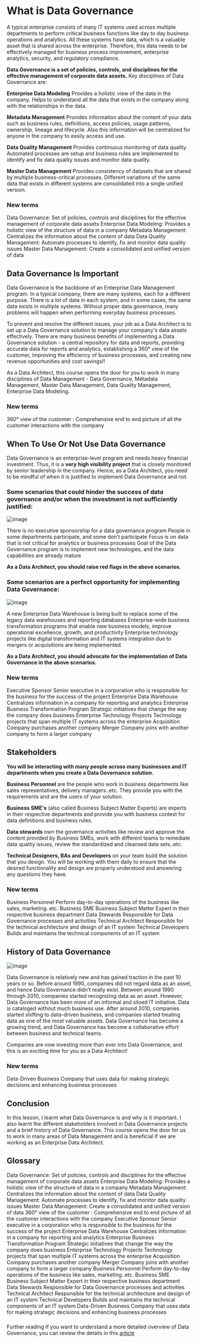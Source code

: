 # What is Data Governance

A typical enterprise consists of many IT systems used across multiple departments to perform critical business functions like day to day business operations and analytics. All these systems have data, which is a valuable asset that is shared across the enterprise. Therefore, this data needs to be effectively managed for business process improvement, enterprise analytics, security, and regulatory compliance.

**Data Governance is a set of policies, controls, and disciplines for the effective management of corporate data assets.**
Key disciplines of Data Governance are:

**Enterprise Data Modeling**
Provides a holistic view of the data in the company. Helps to understand all the data that exists in the company along with the relationships in the data.

**Metadata Management**
Provides information about the content of your data such as business rules, definitions, access policies, usage patterns, ownership, lineage and lifecycle. Also this information will be centralized for anyone in the company to easily access and use.

**Data Quality Management**
Provides continuous monitoring of data quality. Automated processes are setup and business rules are implemented to identify and fix data quality issues and monitor data quality.

**Master Data Management**
Provides consistency of datasets that are shared by multiple business-critical processes. Different variations of the same data that exists in different systems are consolidated into a single unified version.

### New terms
Data Governance: Set of policies, controls and disciplines for the effective management of corporate data assets
Enterprise Data Modeling: Provides a holistic view of the structure of data in a company
Metadata Management: Centralizes the information about the content of data
Data Quality Management: Automate processes to identify, fix and monitor data quality issues
Master Data Management: Create a consolidated and unified version of data

## Data Governance Is Important

Data Governance is the backbone of an Enterprise Data Management program. In a typical company, there are many systems, each for a different purpose. There is a lot of data in each system, and in some cases, the same data exists in multiple systems. Without proper data governance, many problems will happen when performing everyday business processes.

To prevent and resolve the different issues, your job as a Data Architect is to set up a Data Governance solution to manage your company's data assets effectively. There are many business benefits of implementing a Data Governance solution - a central repository for data and reports, providing accurate data for reports and analytics, establishing a 360° view of the customer, improving the efficiency of business processes, and creating new revenue opportunities and cost savings!!

As a Data Architect, this course opens the door for you to work in many disciplines of Data Management - Data Governance, Metadata Management, Master Data Management, Data Quality Management, Enterprise Data Modeling.

### New terms
360° view of the customer : Comprehensive end to end picture of all the customer interactions with the company

## When To Use Or Not Use Data Governance

Data Governance is an enterprise-level program and needs heavy financial investment. Thus, it is a **very high visibility project** that is closely monitored by senior leadership in the company. Hence, as a Data Architect, you need to be mindful of when it is justified to implement Data Governance and not.

### Some scenarios that could hinder the success of data governance and/or when the investment is not sufficiently justified:

![image](https://user-images.githubusercontent.com/68102477/119439086-f5042180-bd64-11eb-8f5c-773a9ace1f58.png)

There is no executive sponsorship for a data governance program
People in some departments participate, and some don’t participate
Focus is on data that is not critical for analytics or business processes
Goal of the Data Governance program is to implement new technologies, and the data capabilities are already mature

**As a Data Architect, you should raise red flags in the above scenarios.**

### Some scenarios are a perfect opportunity for implementing Data Governance:

![image](https://user-images.githubusercontent.com/68102477/119439108-077e5b00-bd65-11eb-95b5-6ce8819fe781.png)

A new Enterprise Data Warehouse is being built to replace some of the legacy data warehouses and reporting databases
Enterprise-wide business transformation programs that enable new business models, improve operational excellence, growth, and productivity
Enterprise technology projects like digital transformation and IT systems integration due to mergers or acquisitions are being implemented.

**As a Data Architect, you should advocate for the implementation of Data Governance in the above scenarios.**

### New terms
Executive Sponsor Senior executive in a corporation who is responsible for the business for the success of the project
Enterprise Data Warehouse Centralizes information in a company for reporting and analytics
Enterprise Business Transformation Program Strategic initiatives that change the way the company does business
Enterprise Technology Projects Technology projects that span multiple IT systems across the enterprise
Acquisition Company purchases another company
Merger Company joins with another company to form a larger company

## Stakeholders

**You will be interacting with many people across many businesses and IT departments when you create a Data Governance solution.**

**Business Personnel** are the people who work in business departments like sales representatives, delivery managers..etc. They provide you with the requirements and are the users of your solution.

**Business SME's** (also called Business Subject Matter Experts) are experts in their respective departments and provide you with business context for data definitions and business rules.

**Data stewards** own the governance activities like review and approve the content provided by Business SMEs, work with different teams to remediate data quality issues, review the standardized and cleansed data sets..etc.

**Technical Designers, BAs and Developers** on your team build the solution that you design. You will be working with them daily to ensure that the desired functionality and design are properly understood and answering any questions they have.

### New terms
Business Personnel Perform day-to-day operations of the business like sales, marketing..etc.
Business SME Business Subject Matter Expert in their respective business department
Data Stewards Responsible for Data Governance processes and activities
Technical Architect Responsible for the technical architecture and design of an IT system
Technical Developers Builds and maintains the technical components of an IT system

## History of Data Governance

![image](https://user-images.githubusercontent.com/68102477/119439288-66dc6b00-bd65-11eb-9e60-099faeb0ea06.png)

Data Governance is relatively new and has gained traction in the past 10 years or so. Before around 1990, companies did not regard data as an asset, and hence Data Governance didn’t really exist. Between around 1990 through 2010, companies started recognizing data as an asset. However, Data Governance has been more of an informal and siloed IT initiative. Data is cataloged without much business use. After around 2010, companies started shifting to data-driven business, and companies started treating data as one of the most valuable assets. Data Governance has become a growing trend, and Data Governance has become a collaborative effort between business and technical teams.

Companies are now investing more than ever into Data Governance, and this is an exciting time for you as a Data Architect!

### New terms
Data-Driven Business Company that uses data for making strategic decisions and enhancing business processes

## Conclusion

In this lesson, I learnt what Data Governance is and why is it important. I also learnt the different stakeholders involved in Data Governance projects and a brief history of Data Governance. 
This course opens the door for us to work in many areas of Data Management and is beneficial if we are working as an Enterprise Data Architect.

## Glossary
Data Governance: Set of policies, controls and disciplines for the effective management of corporate data assets
Enterprise Data Modeling: Provides a holistic view of the structure of data in a company
Metadata Management: Centralizes the information about the content of data
Data Quality Management: Automate processes to identify, fix and monitor data quality issues
Master Data Management: Create a consolidated and unified version of data
360° view of the customer : Comprehensive end to end picture of all the customer interactions with the company
Executive Sponsor Senior executive in a corporation who is responsible to the business for the success of the project
Enterprise Data Warehouse Centralizes information in a company for reporting and analytics
Enterprise Business Transformation Program Strategic initiatives that change the way the company does business
Enterprise Technology Projects Technology projects that span multiple IT systems across the enterprise
Acquisition Company purchases another company
Merger Company joins with another company to form a larger company
Business Personnel Perform day-to-day operations of the business like sales, marketing..etc.
Business SME Business Subject Matter Expert in their respective business department
Data Stewards Responsible for Data Governance processes and activities
Technical Architect Responsible for the technical architecture and design of an IT system
Technical Developers Builds and maintains the technical components of an IT system
Data-Driven Business Company that uses data for making strategic decisions and enhancing business processes

###
Further reading
If you want to understand a more detailed overview of Data Governance, you can review the details in this [article](https://searchdatamanagement.techtarget.com/definition/data-governance)


